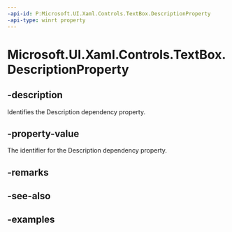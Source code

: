 ```yaml
---
-api-id: P:Microsoft.UI.Xaml.Controls.TextBox.DescriptionProperty
-api-type: winrt property
---
```


<!-- Property syntax.
public DependencyProperty DescriptionProperty { get; }
-->

# Microsoft.UI.Xaml.Controls.TextBox.DescriptionProperty

## -description

Identifies the Description dependency property.

## -property-value

The identifier for the Description dependency property.

## -remarks

## -see-also

## -examples

